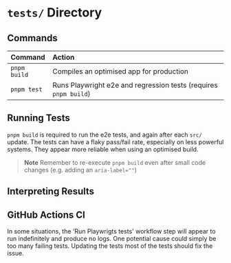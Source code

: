 # `tests/` Directory

## Commands

| Command      | Action                                                           |
| :----------- | :--------------------------------------------------------------- |
| `pnpm build` | Compiles an optimised app for production                         |
| `pnpm test`  | Runs Playwright e2e and regression tests (requires `pnpm build`) |

## Running Tests

`pnpm build` is required to run the e2e tests, and again after each `src/` update. The tests can have a flaky pass/fail rate, especially on less powerful systems. They appear more reliable when using an optimised build.

<!-- prettier-ignore -->
> **Note**
> Remember to re-execute `pnpm build` even after small code changes (e.g. adding an `aria-label=""`)

## Interpreting Results

## GitHub Actions CI

In some situations, the 'Run Playwrigts tests' workflow step will appear to run indefinitely and produce no logs. One potential cause could simply be too many failing tests. Updating the tests most of the tests should fix the issue.

